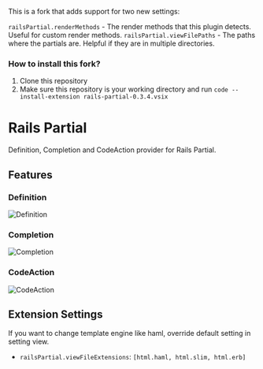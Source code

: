 This is a fork that adds support for two new settings:

`railsPartial.renderMethods` - The render methods that this plugin detects. Useful for custom render methods.
`railsPartial.viewFilePaths` - The paths where the partials are. Helpful if they are in multiple directories.

### How to install this fork?

1. Clone this repository
2. Make sure this repository is your working directory and run `code --install-extension rails-partial-0.3.4.vsix`

# Rails Partial

Definition, Completion and CodeAction provider for Rails Partial.

## Features

### Definition

![Definition](https://i.gyazo.com/f47ef367e1b2b26a9bb566b3be0e5034.gif)

### Completion

![Completion](https://i.gyazo.com/c4ab035dd8a47b3c1de0ebf2160e78d7.gif)

### CodeAction

![CodeAction](https://i.gyazo.com/6e68f3249bb0b208954eb9b909353283.gif)

## Extension Settings

If you want to change template engine like haml, override default setting in setting view.

- `railsPartial.viewFileExtensions`: `[html.haml, html.slim, html.erb]`
